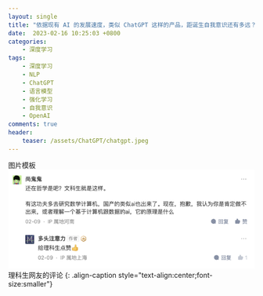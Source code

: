 ```yaml
---
layout: single
title: "依据现有 AI 的发展速度，类似 ChatGPT 这样的产品，距诞生自我意识还有多远？"
date:  2023-02-16 10:25:03 +0800
categories: 
    - 深度学习
tags: 
    - 深度学习
    - NLP
    - ChatGPT
    - 语言模型
    - 强化学习
    - 自我意识
    - OpenAI
comments: true
header:
    teaser: /assets/ChatGPT/chatgpt.jpeg
---
```


图片模板
![理科生网友的评论](/assets/ChatGPT/mind.png)
理科生网友的评论
{: .align-caption style="text-align:center;font-size:smaller"}

